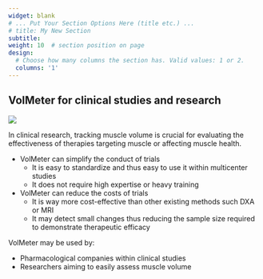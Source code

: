 ```yaml
---
widget: blank
# ... Put Your Section Options Here (title etc.) ...
# title: My New Section
subtitle:
weight: 10  # section position on page
design:
  # Choose how many columns the section has. Valid values: 1 or 2.
  columns: '1'
---
```

## VolMeter for clinical studies and research

![](research.jpg)

In clinical research, tracking muscle volume is crucial for evaluating the effectiveness of therapies targeting muscle or affecting muscle health. 

  * VolMeter can simplify the conduct of trials
    * It is easy to standardize and thus easy to use it within multicenter studies
    * It does not require high expertise or heavy training
  * VolMeter can reduce the costs of trials 
    * It is way more cost-effective than other existing methods such DXA or MRI
    * It may detect small changes thus reducing the sample size required to demonstrate therapeutic efficacy

VolMeter may be used by:
  * Pharmacological companies within clinical studies
  * Researchers aiming to easily assess muscle volume



